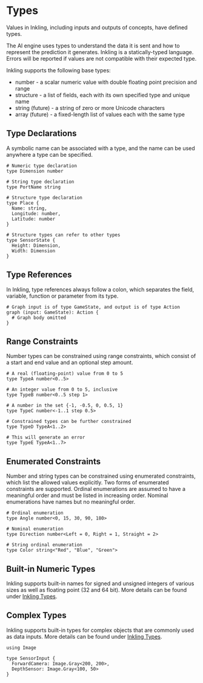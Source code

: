 # Types

Values in Inkling, including inputs and outputs of concepts, have defined types.

The AI engine uses types to understand the data it is sent and how to represent the prediction it generates. Inkling is a statically-typed language. Errors will be reported if values are not compatible with their expected type.

Inkling supports the following base types:

* number - a scalar numeric value with double floating point precision and range
* structure - a list of fields, each with its own specified type and unique name
* string (future) - a string of zero or more Unicode characters
* array (future) - a fixed-length list of values each with the same type

## Type Declarations

A symbolic name can be associated with a type, and the name can be used anywhere a type can be specified.

```inkling2
# Numeric type declaration
type Dimension number

# String type declaration
type PortName string

# Structure type declaration
type Place {
  Name: string,
  Longitude: number,
  Latitude: number
}

# Structure types can refer to other types
type SensorState {
  Height: Dimension,
  Width: Dimension
}
```

## Type References

In Inkling, type references always follow a colon, which separates the field, variable, function or parameter from its type.

```inkling2
# Graph input is of type GameState, and output is of type Action
graph (input: GameState): Action {
  # Graph body omitted
}
```

## Range Constraints

Number types can be constrained using range constraints, which consist of a start and end value and an optional step amount.

```inkling2
# A real (floating-point) value from 0 to 5
type TypeA number<0..5>

# An integer value from 0 to 5, inclusive
type TypeB number<0..5 step 1>

# A number in the set {-1, -0.5, 0, 0.5, 1}
type TypeC number<-1..1 step 0.5>

# Constrained types can be further constrained
type TypeD TypeA<1..2>

# This will generate an error
type TypeE TypeA<1..7>
```

## Enumerated Constraints

Number and string types can be constrained using enumerated constraints, which list the allowed values explicitly. Two forms of enumerated constraints are supported. Ordinal enumerations are assumed to have a meaningful order and must be listed in increasing order. Nominal enumerations have names but no meaningful order. 

```inkling2
# Ordinal enumeration
type Angle number<0, 15, 30, 90, 180>

# Nominal enumeration
type Direction number<Left = 0, Right = 1, Straight = 2>

# String ordinal enumeration
type Color string<"Red", "Blue", "Green">
```

## Built-in Numeric Types

Inkling supports built-in names for signed and unsigned integers of various sizes as well as floating point (32 and 64 bit). More details can be found under [Inkling Types][2].

## Complex Types

Inkling supports built-in types for complex objects that are commonly used as data inputs. More details can be found under [Inkling Types][2].

```inkling2
using Image

type SensorInput {
  ForwardCamera: Image.Gray<200, 200>,
  DepthSensor: Image.Gray<100, 50>
}
```

[1]: ./../references/inkling2-reference.html#types
[2]: ./../references/inkling2-reference.html#types
